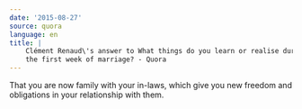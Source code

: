 ```yaml
---
date: '2015-08-27'
source: quora
language: en
title: |
    Clément Renaud\'s answer to What things do you learn or realise during
    the first week of marriage? - Quora
---
```


That you are now family with your in-laws, which give you new freedom
and obligations in your relationship with them.
